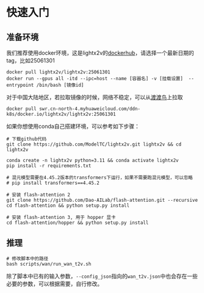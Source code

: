 # 快速入门

## 准备环境

我们推荐使用docker环境，这是lightx2v的[dockerhub](https://hub.docker.com/r/lightx2v/lightx2v/tags)，请选择一个最新日期的tag，比如25061301

```shell
docker pull lightx2v/lightx2v:25061301
docker run --gpus all -itd --ipc=host --name [容器名] -v [挂载设置]  --entrypoint /bin/bash [镜像id]
```

对于中国大陆地区，若拉取镜像的时候，网络不稳定，可以从[渡渡鸟](https://docker.aityp.com/r/docker.io/lightx2v/lightx2v)上拉取

```shell
docker pull swr.cn-north-4.myhuaweicloud.com/ddn-k8s/docker.io/lightx2v/lightx2v:25061301
```


如果你想使用conda自己搭建环境，可以参考如下步骤：

```shell
# 下载github代码
git clone https://github.com/ModelTC/lightx2v.git lightx2v && cd lightx2v

conda create -n lightx2v python=3.11 && conda activate lightx2v
pip install -r requirements.txt

# 混元模型需要在4.45.2版本的transformers下运行，如果不需要跑混元模型，可以忽略
# pip install transformers==4.45.2

# 安装 flash-attention 2
git clone https://github.com/Dao-AILab/flash-attention.git --recursive
cd flash-attention && python setup.py install

# 安装 flash-attention 3, 用于 hopper 显卡
cd flash-attention/hopper && python setup.py install
```

## 推理

```shell
# 修改脚本中的路径
bash scripts/wan/run_wan_t2v.sh
```

除了脚本中已有的输入参数，`--config_json`指向的`wan_t2v.json`中也会存在一些必要的参数，可以根据需要，自行修改。
